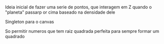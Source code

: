 Ideia inicial de fazer uma serie de pontos, que interagem em Z
quando o "planeta" passarp or cima baseado na densidade dele


Singleton para o canvas

So permitir numeros que tem raiz quadrada perfeita para sempre formar um quadrado